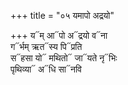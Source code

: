 +++
title = "०५ यमापो अद्रयो"

+++
य᳓म् आ᳓पो अ᳓द्रयो व᳓ना  
ग᳓र्भम् ऋत᳓स्य पि᳓प्रति  
स᳓हसा यो᳓ मथितो᳓ जा᳓यते नृ᳓भिः  
पृथिव्या᳓ अ᳓धि सा᳓नवि